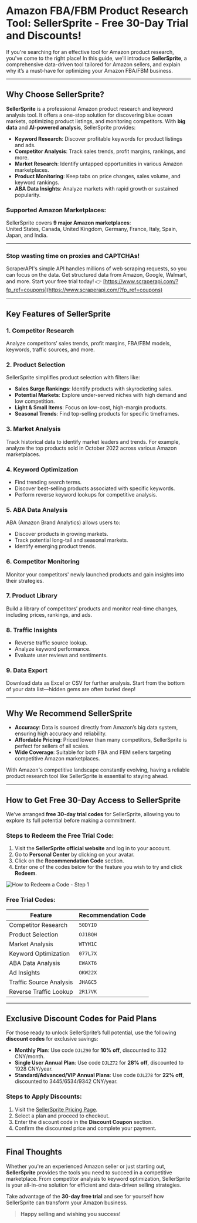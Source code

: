 # Amazon FBA/FBM Product Research Tool: SellerSprite - Free 30-Day Trial and Discounts!

If you're searching for an effective tool for Amazon product research, you've come to the right place! In this guide, we’ll introduce **SellerSprite**, a comprehensive data-driven tool tailored for Amazon sellers, and explain why it’s a must-have for optimizing your Amazon FBA/FBM business.

---

## Why Choose SellerSprite?

**SellerSprite** is a professional Amazon product research and keyword analysis tool. It offers a one-stop solution for discovering blue ocean markets, optimizing product listings, and monitoring competitors. With **big data** and **AI-powered analysis**, SellerSprite provides:

- **Keyword Research**: Discover profitable keywords for product listings and ads.
- **Competitor Analysis**: Track sales trends, profit margins, rankings, and more.
- **Market Research**: Identify untapped opportunities in various Amazon marketplaces.
- **Product Monitoring**: Keep tabs on price changes, sales volume, and keyword rankings.
- **ABA Data Insights**: Analyze markets with rapid growth or sustained popularity.

### Supported Amazon Marketplaces:
SellerSprite covers **9 major Amazon marketplaces**:  
United States, Canada, United Kingdom, Germany, France, Italy, Spain, Japan, and India.

---

### Stop wasting time on proxies and CAPTCHAs!  
ScraperAPI's simple API handles millions of web scraping requests, so you can focus on the data. Get structured data from Amazon, Google, Walmart, and more. Start your free trial today! 👉 [https://www.scraperapi.com/?fp_ref=coupons](https://www.scraperapi.com/?fp_ref=coupons)

---

## Key Features of SellerSprite

### 1. Competitor Research
Analyze competitors’ sales trends, profit margins, FBA/FBM models, keywords, traffic sources, and more.

### 2. Product Selection
SellerSprite simplifies product selection with filters like:
- **Sales Surge Rankings**: Identify products with skyrocketing sales.
- **Potential Markets**: Explore under-served niches with high demand and low competition.
- **Light & Small Items**: Focus on low-cost, high-margin products.
- **Seasonal Trends**: Find top-selling products for specific timeframes.

### 3. Market Analysis
Track historical data to identify market leaders and trends. For example, analyze the top products sold in October 2022 across various Amazon marketplaces.

### 4. Keyword Optimization
- Find trending search terms.
- Discover best-selling products associated with specific keywords.
- Perform reverse keyword lookups for competitive analysis.

### 5. ABA Data Analysis
ABA (Amazon Brand Analytics) allows users to:
- Discover products in growing markets.
- Track potential long-tail and seasonal markets.
- Identify emerging product trends.

### 6. Competitor Monitoring
Monitor your competitors' newly launched products and gain insights into their strategies.

### 7. Product Library
Build a library of competitors’ products and monitor real-time changes, including prices, rankings, and ads.

### 8. Traffic Insights
- Reverse traffic source lookup.
- Analyze keyword performance.
- Evaluate user reviews and sentiments.

### 9. Data Export
Download data as Excel or CSV for further analysis. Start from the bottom of your data list—hidden gems are often buried deep!

---

## Why We Recommend SellerSprite

- **Accuracy**: Data is sourced directly from Amazon’s big data system, ensuring high accuracy and reliability.
- **Affordable Pricing**: Priced lower than many competitors, SellerSprite is perfect for sellers of all scales.
- **Wide Coverage**: Suitable for both FBA and FBM sellers targeting competitive Amazon marketplaces.

With Amazon's competitive landscape constantly evolving, having a reliable product research tool like SellerSprite is essential to staying ahead.

---

## How to Get Free 30-Day Access to SellerSprite

We’ve arranged **free 30-day trial codes** for SellerSprite, allowing you to explore its full potential before making a commitment.

### Steps to Redeem the Free Trial Code:

1. Visit the **SellerSprite official website** and log in to your account.
2. Go to **Personal Center** by clicking on your avatar.
3. Click on the **Recommendation Code** section.
4. Enter one of the codes below for the feature you wish to try and click **Redeem**.

![How to Redeem a Code - Step 1](https://mmbiz.qpic.cn/mmbiz_png/VKq5mUBib0owvU0AAheJoS0Fqvr1YicSKDm0S1Au3ggTVpPwFKsHBXLuK3WWwZib95cx3whglB6iatXdbByol2qiarA/640?wx_fmt=png)

### Free Trial Codes:

| **Feature**              | **Recommendation Code** |
|--------------------------|-------------------------|
| Competitor Research      | `50DYIO`               |
| Product Selection        | `OJ1BQH`               |
| Market Analysis          | `WTYH1C`               |
| Keyword Optimization     | `077L7X`               |
| ABA Data Analysis        | `EWAXT6`               |
| Ad Insights              | `OKW22X`               |
| Traffic Source Analysis  | `JHAGC5`               |
| Reverse Traffic Lookup   | `2R17VK`               |

---

## Exclusive Discount Codes for Paid Plans

For those ready to unlock SellerSprite’s full potential, use the following **discount codes** for exclusive savings:

- **Monthly Plan**: Use code `DJLZ90` for **10% off**, discounted to 332 CNY/month.
- **Single User Annual Plan**: Use code `DJLZ72` for **28% off**, discounted to 1928 CNY/year.
- **Standard/Advanced/VIP Annual Plans**: Use code `DJLZ78` for **22% off**, discounted to 3445/6534/9342 CNY/year.

### Steps to Apply Discounts:

1. Visit the [SellerSprite Pricing Page](https://www.sellersprite.com/cn/price).
2. Select a plan and proceed to checkout.
3. Enter the discount code in the **Discount Coupon** section.
4. Confirm the discounted price and complete your payment.

---

## Final Thoughts

Whether you're an experienced Amazon seller or just starting out, **SellerSprite** provides the tools you need to succeed in a competitive marketplace. From competitor analysis to keyword optimization, SellerSprite is your all-in-one solution for efficient and data-driven selling strategies.

Take advantage of the **30-day free trial** and see for yourself how SellerSprite can transform your Amazon business.

> **Happy selling and wishing you success!**
